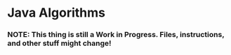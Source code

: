 # Java Algorithms

### NOTE: This thing is still a Work in Progress. Files, instructions, and other stuff might change!
